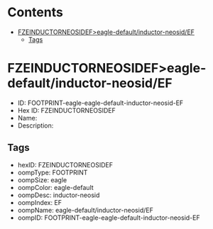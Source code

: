 



Contents
========

* [FZEINDUCTORNEOSIDEF>eagle-default/inductor-neosid/EF](#fzeinductorneosidefeagle-defaultinductor-neosidef)
	* [Tags](#tags)

# FZEINDUCTORNEOSIDEF>eagle-default/inductor-neosid/EF

- ID: FOOTPRINT-eagle-eagle-default-inductor-neosid-EF
- Hex ID: FZEINDUCTORNEOSIDEF
- Name: 
- Description: 

## Tags

- hexID: FZEINDUCTORNEOSIDEF
- oompType: FOOTPRINT
- oompSize: eagle
- oompColor: eagle-default
- oompDesc: inductor-neosid
- oompIndex: EF
- oompName: eagle-default/inductor-neosid/EF
- oompID: FOOTPRINT-eagle-eagle-default-inductor-neosid-EF
